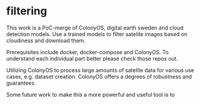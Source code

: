# filtering
This work is a PoC-merge of ColonyOS, digital earth sweden and cloud detection models.
Use a trained models to filter satelite images based on cloudiness and download them.  

Prerequisites include docker, docker-compose and ColonyOS.
To understand each individual part better please check those repos out.

Utilizing ColonyOS to process large amounts of satelite data for various use cases, e.g. dataset creation.
ColonyOS offers a degrees of robustness and guarantees

Some future work to make this a more powerful and useful tool is to 
